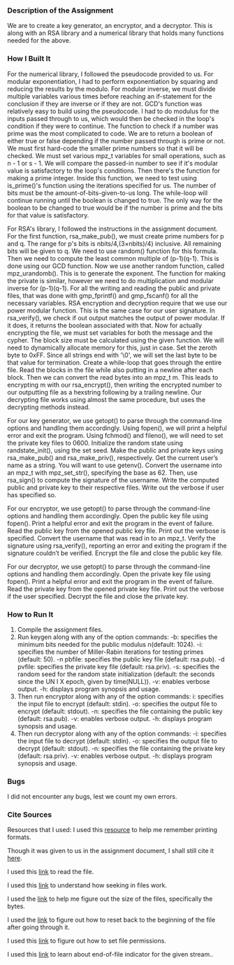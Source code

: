 ### Description of the Assignment

We are to create a key generator, an encryptor, and a decryptor.
This is along with an RSA library and a numerical library that holds many functions needed for the above.


### How I Built It

For the numerical library, I followed the pseudocode provided to us.
For modular exponentiation, I had to perform exponentiation by squaring and reducing the results by the modulo.
For modular inverse, we must divide multiple variables various times before reaching an if-statement for the conclusion if they are inverse or if they are not.
GCD's function was relatively easy to build using the pseudocode.
I had to do modulus for the inputs passed through to us, which would then be checked in the loop's condition if they were to continue.
The function to check if a number was prime was the most complicated to code. 
We are to return a boolean of either true or false depending if the number passed through is prime or not.
We must first hard-code the smaller prime numbers so that it will be checked.
We must set various mpz_t variables for small operations, such as n - 1 or s - 1.
We will compare the passed-in number to see if it's modular value is satisfactory to the loop's conditions.
Then there's the function for making a prime integer.
Inside this function, we need to test using is_prime()'s function using the iterations specified for us.
The number of bits must be the amount-of-bits-given-to-us long.
The while-loop will continue running until the boolean is changed to true.
The only way for the boolean to be changed to true would be if the number is prime and the bits for that value is satisfactory.

For RSA's library, I followed the instructions in the assignment document.
For the first function, rsa_make_pub(), we must create prime numbers for p and q. 
The range for p's bits is nbits/4,(3×nbits)/4) inclusive.
All remaining bits will be given to q.
We need to use random() function for this formula.
Then we need to compute the least common multiple of (p-1)(q-1).
This is done using our GCD function.
Now we use another random function, called mpz_urandomb().
This is to generate the exponent.
The function for making the private is similar, however we need to do multiplication and modular inverse for (p-1)(q-1).
For all the writing and reading the public and private files, that was done with gmp_fprintf() and gmp_fscanf() for all the necessary variables.
RSA encryption and decryption require that we use our power modular function.
This is the same case for our user signature.
In rsa_verify(), we check if out output matches the output of power modular.
If it does, it returns the boolean associated with that.
Now for actually encrypting the file, we must set variables for both the message and the cypher. 
The block size must be calculated using the given function.
We will need to dynamically allocate memory for this, just in case.
Set the zeroth byte to 0xFF.
Since all strings end with '\0', we will set the last byte to be that value for termination.
Create a while-loop that goes through the entire file.
Read the blocks in the file while also putting in a newline after each block.
Then we can convert the read bytes into an mpz_t m.
This leads to encrypting m with our rsa_encrypt(), then writing the encrypted number to our outputting file as a hexstring following by a trailing newline.
Our decrypting file works using almost the same procedure, but uses the decrypting methods instead.

For our key generator, we use getopt() to parse through the command-line options and handling them accordingly.
Using fopen(), we will print a helpful error and exit the program.
Using fchmod() and fileno(), we will need to set the private key files to 0600.
Initialize the random state using randstate_init(), using the set seed.
Make the public and private keys using rsa_make_pub() and rsa_make_priv(), respectively.
Get the current user’s name as a string. You will want to use getenv().
Convert the username into an mpz_t with mpz_set_str(), specifying the base as 62. Then, use rsa_sign() to compute the signature of the username.
Write the computed public and private key to their respective files.
Write out the verbose if user has specified so.

For our encryptor, we use getopt() to parse through the command-line options and handling them accordingly.
Open the public key file using fopen(). Print a helpful error and exit the program in the event of failure.
Read the public key from the opened public key file.
Print out the verbose is specified.
Convert the username that was read in to an mpz_t.
Verify the signature using rsa_verify(), reporting an error and exiting the program if the signature couldn’t be verified.
Encrypt the file and close the public key file.

For our decryptor, we use getopt() to parse through the command-line options and handling them accordingly.
Open the private key file using fopen(). Print a helpful error and exit the program in the event of failure.
Read the private key from the opened private key file.
Print out the verbose if the user specified.
Decrypt the file and close the private key.


### How to Run It

1. Compile the assignment files.
2. Run keygen along with any of the option commands:
	-b: specifies the minimum bits needed for the public modulus n(default: 1024).
	-i: specifies the number of Miller-Rabin iterations for testing primes (default: 50).
	-n pbfile: specifies the public key file (default: rsa.pub).
	-d pvfile: specifies the private key file (default: rsa.priv).
	-s: specifies the random seed for the random state initialization (default: the seconds since the UN I X epoch, given by time(NULL)).
	-v: enables verbose output.
	-h: displays program synopsis and usage.
3. Then run encryptor along with any of the option commands:
	i: specifies the input file to encrypt (default: stdin).
	-o: specifies the output file to encrypt (default: stdout).
	-n: specifies the file containing the public key (default: rsa.pub).
	-v: enables verbose output.
	-h: displays program synopsis and usage.
4. Then run decryptor along with any of the option commands:
	-i: specifies the input file to decrypt (default: stdin).
	-o: specifies the output file to decrypt (default: stdout).
	-n: specifies the file containing the private key (default: rsa.priv).
	-v: enables verbose output.
	-h: displays program synopsis and usage.


### Bugs

I did not encounter any bugs, lest we count my own errors.


### Cite Sources

Resources that I used:
I used this [resource](https://www.w3resource.com/c-programming/c-printf-statement.php) to help me remember printing formats. 

Though it was given to us in the assignment document, I shall still cite it [here](https://gmplib.org/manual/).

I used this [link](https://www.tutorialspoint.com/c_standard_library/c_function_fread.htm) to read the file.

I used this [link](https://www.tutorialspoint.com/c_standard_library/c_function_fseek.htm) to understand how seeking in files work.

I used the [link](https://www.tutorialspoint.com/c_standard_library/c_function_ftell.htm) to help me figure out the size of the files, specifically the bytes.

I used the [link](https://www.tutorialspoint.com/c_standard_library/c_function_rewind.htm) to figure out how to reset back to the beginning of the file after going through it.

I used this [link](https://www.gnu.org/software/libc/manual/html_node/Permission-Bits.html) to figure out how to set file permissions.

I used this [link](https://www.tutorialspoint.com/c_standard_library/c_function_feof.htm) to learn about end-of-file indicator for the given stream..

